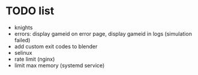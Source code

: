 # TODO list

* knights
* errors: display gameid on error page, display gameid in logs (simulation failed)
* add custom exit codes to blender
* selinux
* rate limit (nginx)
* limit max memory (systemd service)
